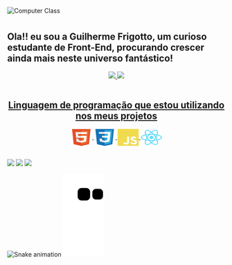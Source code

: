 ![Computer Class](https://user-images.githubusercontent.com/121875741/212154256-a59f9e08-cb32-4ae4-94fe-20c2efdfdde0.png)


#  <h2> Ola!! eu sou a Guilherme Frigotto, um curioso estudante de Front-End, procurando crescer ainda mais neste universo fantástico!</h2>

<div align="center">
   <a href="https://github.com/guilhermefrigotto">
  <img height="150em" src="https://github-readme-stats.vercel.app/api?username=guilhermefrigotto&show_icons=true&theme=dracula&include_all_commits=true&count_private=true"/>
  <img height="110em" src="https://github-readme-stats.vercel.app/api/top-langs/?username=guilhermefrigotto&layout=compact&langs_count=7&theme=dracula"/>
</div>

<div style="display: inline_block" align="center"><br>
   <h2> Linguagem de programação que estou utilizando nos meus projetos</h2>
   
  <img align="center" alt="Gui-HTML" height="40" width="50" src="https://raw.githubusercontent.com/devicons/devicon/master/icons/html5/html5-original.svg">
  <img align="center" alt="Gui-CSS" height="40" width="50" src="https://raw.githubusercontent.com/devicons/devicon/master/icons/css3/css3-original.svg">
  <img align="center" alt="Gui-Js" height="40" width="50" src="https://raw.githubusercontent.com/devicons/devicon/master/icons/javascript/javascript-plain.svg">  
  <img align="center" alt="Gui-React" height="40" width="50" src="https://raw.githubusercontent.com/devicons/devicon/master/icons/react/react-original.svg">  
</div>
  
  ##
 
<div> 
  
  <a href="https://www.instagram.com/guifrigotto/" target="_blank"><img src="https://img.shields.io/badge/-Instagram-%23E4405F?style=for-the-badge&logo=instagram&logoColor=white" target="_blank"></a> 
  <a href = "mailto:guilherme.frigotto@gmail.com"><img src="https://img.shields.io/badge/-Gmail-%23333?style=for-the-badge&logo=gmail&logoColor=white" target="_blank"></a>
  <a href="https://www.linkedin.com/in/guilherme-dos-santos-frigotto-5291168b/" target="_blank"><img src="https://img.shields.io/badge/-LinkedIn-%230077B5?style=for-the-badge&logo=linkedin&logoColor=white" target="_blank"></a>
  
  ![Snake animation](https://github.com/GuilhermeFrigotto/Guilhermefrigotto/blob/output/github-contribution-grid-snake.svg) 
  ![Snake animation](https://github.com/rafaballerini/rafaballerini/blob/output/github-contribution-grid-snake.svg)
 
</div>
